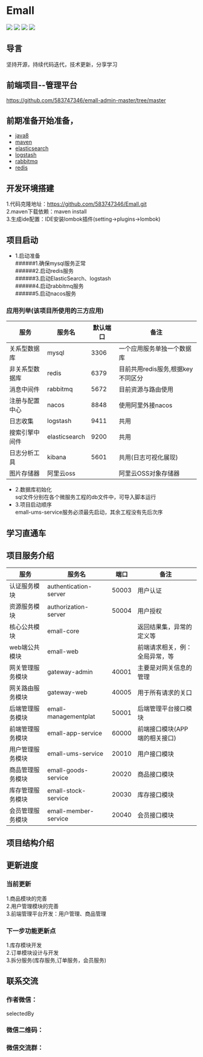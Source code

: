# Emall

[![](https://travis-ci.org/583747346/Emall.svg?branch=master)](https://github.com/583747346/Emall)
[![](https://codecov.io/gh/583747346/Emall/branch/master/graph/badge.svg)](https://codecov.io/gh/583747346/Emall)
![](https://img.shields.io/badge/springcloud-Hoxton.SR6-blue.svg)
![](https://img.shields.io/badge/springboot-2.2.8.RELEASE-orange.svg)

## 导言
坚持开源，持续代码迭代，技术更新，分享学习

## 前端项目--管理平台
https://github.com/583747346/emall-admin-master/tree/master

## 前期准备开始准备，
- [java8](http://www.oracle.com/technetwork/java/javase/downloads/index.html) 
- [maven](http://maven.apache.org/) 
- [elasticsearch](https://www.elastic.co/cn/elasticsearch/)
- [logstash](https://www.elastic.co/cn/logstash)
- [rabbitmq](https://www.rabbitmq.com/)
- [redis](https://redis.io/)

## 开发环境搭建
1.代码克隆地址：https://github.com/583747346/Emall.git  
2.maven下载依赖：maven install  
3.生成ide配置：IDE安装lombok插件(setting->plugins->lombok)  

## 项目启动
* 1.启动准备  
######1.确保mysql服务正常  
######2.启动redis服务  
######3.启动ElasticSearch、logstash  
######4.启动rabbitmq服务  
######5.启动nacos服务  

 ### 应用列举(该项目所使用的三方应用)
 |  服务           |   服务名         |  默认端口     | 备注                                            |
 |----------------|-----------------|-----------|-------------------------------------------------|
 |  关系型数据库    |   mysql         |  3306     | 一个应用服务单独一个数据库                          |
 |  非关系型数据库   |  redis         |  6379     | 目前共用redis服务,根据key不同区分                   |
 |  消息中间件      |  rabbitmq      |  5672     |  目前资源与路由使用                                |
 |  注册与配置中心  |   nacos         |  8848     |  使用阿里外接nacos                                       |
 |  日志收集       |   logstash      |  9411     |  共用                                           |
 |  搜索引擎中间件  |   elasticsearch |  9200     |  共用                                           |
 |  日志分析工具    |   kibana        |  5601     |  共用(日志可视化展现)                             |
 |  图片存储器     |   阿里云oss       |           |  阿里云OSS对象存储器                              |

* 2.数据库初始化  
  sql文件分别在各个微服务工程的db文件中，可导入脚本运行
* 3.项目启动顺序  
  emall-ums-service服务必须最先启动，其余工程没有先后次序

## 学习直通车  

## 项目服务介绍
|  服务           |   服务名         |  端口     | 备注                                            |
|----------------|-----------------|-----------|-------------------------------------------------|
|  认证服务模块     |   authentication-server     |  50003     | 用户认证     |
|  资源服务模块     |   authorization-server      |  50004     | 用户授权    |
|  核心公共模块     |   emall-core                |            | 返回结果集，异常的定义等   |
|  web端公共模块    |   emall-web                |            |  前端请求相关，例：全局异常，等 |
|  网关管理服务模块  |   gateway-admin            |  40001     |  主要是对网关信息的管理  |
|  网关路由服务模块  |   gateway-web              |  40005     |  用于所有请求的关口    |
|  后端管理服务模块  |   emall-managementplat    |  50001      |  后端管理平台接口模块  |
|  前端管理服务模块  |   emall-app-service       |  60000      |   前端接口模块(APP端的相关接口)  |
|  用户管理服务模块  |   emall-ums-service       |  20010      |   用户接口模块 |
|  商品管理服务模块  |   emall-goods-service     |  20020      |   商品接口模块 |
|  库存管理服务模块  |   emall-stock-service     |  20030      |   库存接口模块  |
|  会员管理服务模块  |   emall-member-service    |  20040      |   会员接口模块  |

## 项目结构介绍


## 更新进度
### 当前更新
1.商品模块的完善  
2.用户管理模块的完善  
3.前端管理平台开发：用户管理、商品管理
### 下一步功能更新点
1.库存模块开发  
2.订单模块设计与开发  
3.拆分服务(库存服务,订单服务，会员服务)

## 联系交流
### 作者微信：
selectedBy
### 微信二维码：

### 微信交流群：

